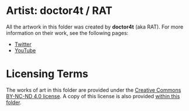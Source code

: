 # Artist: doctor4t / RAT

All the artwork in this folder was created by **doctor4t** (aka RAT). For more information on their work, see the following pages:

* [Twitter](https://twitter.com/doctor4t_)
* [YouTube](https://youtube.com/doctor4t)

# Licensing Terms

The works of art in this folder are provided under the 
[Creative Commons BY-NC-ND 4.0 license](https://creativecommons.org/licenses/by-nc-nd/4.0/). A copy of this license is
also provided [within this folder](./LICENSE.md).
